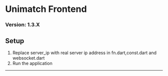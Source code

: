 # Unimatch Frontend
### Version: 1.3.X

## Setup

1. Replace server_ip with real server ip address in fn.dart,const.dart and websocket.dart
2. Run the application
<hr>





